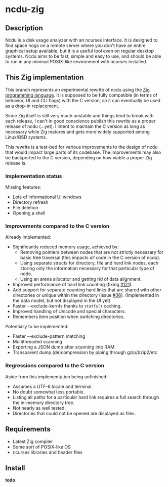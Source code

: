 # ncdu-zig

## Description

Ncdu is a disk usage analyzer with an ncurses interface. It is designed to find
space hogs on a remote server where you don't have an entire graphical setup
available, but it is a useful tool even on regular desktop systems. Ncdu aims
to be fast, simple and easy to use, and should be able to run in any minimal
POSIX-like environment with ncurses installed.

## This Zig implementation

This branch represents an experimental rewrite of ncdu using the [Zig
programming language](https://ziglang.org/). It is supposed to be fully
compatible (in terms of behavior, UI and CLI flags) with the C version, so it
can eventually be used as a drop-in replacement.

Since Zig itself is still very much unstable and things tend to break with each
release, I can't in good conscience publish this rewrite as a proper release of
ncdu (...yet). I intent to maintain the C version as long as necessary while
Zig matures and gets more widely supported among Linux/BSD systems. 

This rewrite is a test-bed for various improvements to the design of ncdu that
would impact large parts of its codebase. The improvements may also be
backported to the C version, depending on how viable a proper Zig release is.

### Implementation status

Missing features:

- Lots of informational UI windows
- Directory refresh
- File deletion
- Opening a shell

### Improvements compared to the C version

Already implemented:

- Significantly reduced memory usage, achieved by:
  - Removing pointers between nodes that are not strictly necessary for basic
    tree traversal (this impacts *all* code in the C version of ncdu).
  - Using separate structs for directory, file and hard link nodes, each storing
    only the information necessary for that particular type of node.
  - Using an arena allocator and getting rid of data alignment.
- Improved performance of hard link counting (fixing
  [#121](https://code.blicky.net/yorhel/ncdu/issues/121)).
- Add support for separate counting hard links that are shared with other
  directories or unique within the directory (issue
  [#36](https://code.blicky.net/yorhel/ncdu/issues/36)).
  (Implemented in the data model, but not displayed in the UI yet)
- Faster --exclude-kernfs thanks to `statfs()` caching.
- Improved handling of Unicode and special characters.
- Remembers item position when switching directories.

Potentially to be implemented:

- Faster --exclude-pattern matching
- Multithreaded scanning
- Exporting a JSON dump after scanning into RAM
- Transparent dump (de)compression by piping through gzip/bzip2/etc

### Regressions compared to the C version

Aside from this implementation being unfinished:

- Assumes a UTF-8 locale and terminal.
- No doubt somewhat less portable.
- Listing all paths for a particular hard link requires a full search through
  the in-memory directory tree.
- Not nearly as well tested.
- Directories that could not be opened are displayed as files.

## Requirements

- Latest Zig compiler
- Some sort of POSIX-like OS
- ncurses libraries and header files

## Install

**todo**
